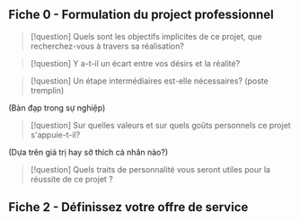 ## Fiche 0 - Formulation du project professionnel

> [!question] Quels sont les objectifs implicites de ce projet, que recherchez-vous à travers sa réalisation?


> [!question] Y a-t-il un écart entre vos désirs et la réalité?

> [!question] Un étape intermédiaires est-elle nécessaires? (poste tremplin)

(Bàn đạp trong sự nghiệp)

> [!question] Sur quelles valeurs et sur quels goûts personnels ce projet s'appuie-t-il?

 (Dựa trên giá trị hay sở thích cá nhân nào?)

> [!question] Quels traits de personnalité vous seront utiles pour la réussite de ce projet ?



## Fiche 2 - Définissez votre offre de service

